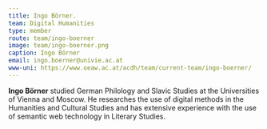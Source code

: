 ```yaml
---
title: Ingo Börner.
team: Digital Humanities
type: member
route: team/ingo-boerner
image: team/ingo-boerner.png
caption: Ingo Börner
email: ingo.boerner@univie.ac.at
www-uni: https://www.oeaw.ac.at/acdh/team/current-team/ingo-boerner/
---
```


**Ingo Börner** studied German Philology and Slavic Studies at the Universities of Vienna and Moscow. He researches the use of digital methods in the Humanities and Cultural Studies and has extensive experience with the use of semantic web technology in Literary Studies.
<!-- more -->
